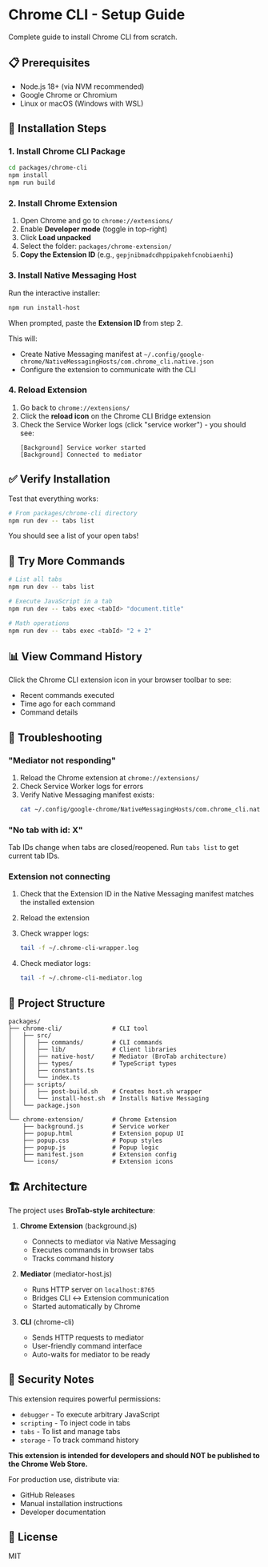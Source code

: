 # Chrome CLI - Setup Guide

Complete guide to install Chrome CLI from scratch.

## 📋 Prerequisites

- Node.js 18+ (via NVM recommended)
- Google Chrome or Chromium
- Linux or macOS (Windows with WSL)

## 🚀 Installation Steps

### 1. Install Chrome CLI Package

```bash
cd packages/chrome-cli
npm install
npm run build
```

### 2. Install Chrome Extension

1. Open Chrome and go to `chrome://extensions/`
2. Enable **Developer mode** (toggle in top-right)
3. Click **Load unpacked**
4. Select the folder: `packages/chrome-extension/`
5. **Copy the Extension ID** (e.g., `gepjnibmadcdhppipakehfcnobiaenhi`)

### 3. Install Native Messaging Host

Run the interactive installer:

```bash
npm run install-host
```

When prompted, paste the **Extension ID** from step 2.

This will:
- Create Native Messaging manifest at `~/.config/google-chrome/NativeMessagingHosts/com.chrome_cli.native.json`
- Configure the extension to communicate with the CLI

### 4. Reload Extension

1. Go back to `chrome://extensions/`
2. Click the **reload icon** on the Chrome CLI Bridge extension
3. Check the Service Worker logs (click "service worker") - you should see:
   ```
   [Background] Service worker started
   [Background] Connected to mediator
   ```

## ✅ Verify Installation

Test that everything works:

```bash
# From packages/chrome-cli directory
npm run dev -- tabs list
```

You should see a list of your open tabs!

## 🧪 Try More Commands

```bash
# List all tabs
npm run dev -- tabs list

# Execute JavaScript in a tab
npm run dev -- tabs exec <tabId> "document.title"

# Math operations
npm run dev -- tabs exec <tabId> "2 + 2"
```

## 📊 View Command History

Click the Chrome CLI extension icon in your browser toolbar to see:
- Recent commands executed
- Time ago for each command
- Command details

## 🔧 Troubleshooting

### "Mediator not responding"

1. Reload the Chrome extension at `chrome://extensions/`
2. Check Service Worker logs for errors
3. Verify Native Messaging manifest exists:
   ```bash
   cat ~/.config/google-chrome/NativeMessagingHosts/com.chrome_cli.native.json
   ```

### "No tab with id: X"

Tab IDs change when tabs are closed/reopened. Run `tabs list` to get current tab IDs.

### Extension not connecting

1. Check that the Extension ID in the Native Messaging manifest matches the installed extension
2. Reload the extension
3. Check wrapper logs:
   ```bash
   tail -f ~/.chrome-cli-wrapper.log
   ```

4. Check mediator logs:
   ```bash
   tail -f ~/.chrome-cli-mediator.log
   ```

## 📁 Project Structure

```
packages/
├── chrome-cli/              # CLI tool
│   ├── src/
│   │   ├── commands/        # CLI commands
│   │   ├── lib/             # Client libraries
│   │   ├── native-host/     # Mediator (BroTab architecture)
│   │   ├── types/           # TypeScript types
│   │   ├── constants.ts
│   │   └── index.ts
│   ├── scripts/
│   │   ├── post-build.sh    # Creates host.sh wrapper
│   │   └── install-host.sh  # Installs Native Messaging
│   └── package.json
│
└── chrome-extension/        # Chrome Extension
    ├── background.js        # Service worker
    ├── popup.html           # Extension popup UI
    ├── popup.css            # Popup styles
    ├── popup.js             # Popup logic
    ├── manifest.json        # Extension config
    └── icons/               # Extension icons
```

## 🏗️ Architecture

The project uses **BroTab-style architecture**:

1. **Chrome Extension** (background.js)
   - Connects to mediator via Native Messaging
   - Executes commands in browser tabs
   - Tracks command history

2. **Mediator** (mediator-host.js)
   - Runs HTTP server on `localhost:8765`
   - Bridges CLI ↔ Extension communication
   - Started automatically by Chrome

3. **CLI** (chrome-cli)
   - Sends HTTP requests to mediator
   - User-friendly command interface
   - Auto-waits for mediator to be ready

## 🔐 Security Notes

This extension requires powerful permissions:
- `debugger` - To execute arbitrary JavaScript
- `scripting` - To inject code in tabs
- `tabs` - To list and manage tabs
- `storage` - To track command history

**This extension is intended for developers and should NOT be published to the Chrome Web Store.**

For production use, distribute via:
- GitHub Releases
- Manual installation instructions
- Developer documentation

## 📝 License

MIT

